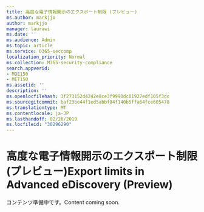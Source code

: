 ```yaml
---
title: 高度な電子情報開示のエクスポート制限 (プレビュー)
ms.author: markjjo
author: markjjo
manager: laurawi
ms.date: ''
ms.audience: Admin
ms.topic: article
ms.service: O365-seccomp
localization_priority: Normal
ms.collection: M365-security-compliance
search.appverid:
- MOE150
- MET150
ms.assetid: ''
description: ''
ms.openlocfilehash: 3f273152d4242e8ce3f9990dc01927edf105f3dc
ms.sourcegitcommit: baf23be44f1ed5abbf84f140b5ffa64fce605478
ms.translationtype: MT
ms.contentlocale: ja-JP
ms.lasthandoff: 02/26/2019
ms.locfileid: "30296290"
---
```

# <a name="export-limits-in-advanced-ediscovery-preview"></a><span data-ttu-id="8919f-102">高度な電子情報開示のエクスポート制限 (プレビュー)</span><span class="sxs-lookup"><span data-stu-id="8919f-102">Export limits in Advanced eDiscovery (Preview)</span></span>

<span data-ttu-id="8919f-103">コンテンツ準備中です。</span><span class="sxs-lookup"><span data-stu-id="8919f-103">Content coming soon.</span></span>